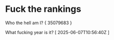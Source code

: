 # Fuck the rankings

Who the hell am I?
{ 35079683 }

What fucking year is it?
[ 2025-06-07T10:56:40Z ]
